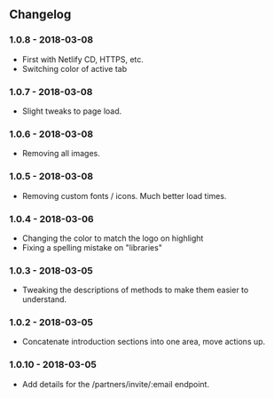 ## Changelog

### 1.0.8 - 2018-03-08
* First with Netlify CD, HTTPS, etc.
* Switching color of active tab

### 1.0.7 - 2018-03-08
* Slight tweaks to page load.

### 1.0.6 - 2018-03-08
* Removing all images.

### 1.0.5 - 2018-03-08
* Removing custom fonts / icons. Much better load times.

### 1.0.4 - 2018-03-06
* Changing the color to match the logo on highlight
* Fixing a spelling mistake on "libraries"

### 1.0.3 - 2018-03-05
* Tweaking the descriptions of methods to make them easier to understand.

### 1.0.2 - 2018-03-05
* Concatenate introduction sections into one area, move actions up.

### 1.0.10 - 2018-03-05
* Add details for the /partners/invite/:email endpoint.